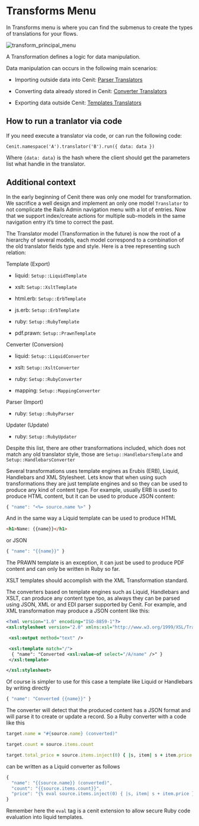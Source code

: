 # Transforms Menu

In Transforms menu is where you can find the submenus to create the types of translations for your flows.

![transform_principal_menu](https://user-images.githubusercontent.com/30662690/63596633-ab801480-c589-11e9-8cbe-776b6dea06f1.png)

A Transformation defines a logic for data manipulation.

Data manipulation can occurs in the following main scenarios:

- Importing outside data into Cenit: [Parser Translators](parser.md)

- Converting data already stored in Cenit: [Converter Translators](converter.md)

- Exporting data outside Cenit: [Templates Translators](template.md)

## How to run a tranlator via code

If you need execute a translator via code, or can run the following code:

`Cenit.namespace('A').translator('B').run({ data: data })`

Where `{data: data}` is the hash where the client should get the parameters list what handle in the translator.

## Additional context

In the early beginning of Cenit there was only one model for transformation. We sacrifice a well design and implement an only one model `Translator` to not complicate the Rails Admin navigation menu with a lot of entries. Now that we support index/create actions for multiple sub-models in the same navigation entry it’s time
to correct the past.

The Translator model (Transformation in the future) is now the root of a hierarchy of several models, each model correspond to a combination of the old translator fields type and style. Here is a tree representing such relation:

Template (Export)

* liquid: `Setup::LiquidTemplate`

* xslt: `Setup::XsltTemplate`

* html.erb: `Setup::ErbTemplate`

* js.erb: `Setup::ErbTemplate`

* ruby: `Setup::RubyTemplate`

* pdf.prawn: `Setup::PrawnTemplate`


Cenverter (Conversion)

* liquid: `Setup::LiquidConverter`

* xslt: `Setup::XsltConverter`

* ruby: `Setup::RubyConverter`

* mapping: `Setup::MappingConverter`


Parser (Import)

* ruby: `Setup::RubyParser`


Updater (Update)

* ruby: `Setup::RubyUpdater`


Despite this list, there are other transformations included, which does not match any old translator style, those are `Setup::HandlebarsTemplate` and `Setup::HandlebarsConverter`

Several transformations uses template engines as Erubis (ERB), Liquid, Handlebars and XML Stylesheet. Lets know that when using such transformations they are just template engines
and so they can be used to produce any kind of content type. For example, usually ERB is used to produce HTML content, but it can be used to produce JSON content:

```javascript
{ "name": "<%= source.name %>" }
```

And in the same way a Liquid template can be used to produce HTML

```html
<h1>Name: {{name}}</h1>
```
or JSON

```javascript
{ "name": "{{name}}" }
```

The PRAWN template is an exception, it can just be used to produce PDF content and can only be written in Ruby so far.

XSLT templates should accomplish with the XML Transformation standard.

The converters based on template engines such as Liquid, Handlebars and XSLT, can produce any content type too, as always they can be parsed using JSON, XML or and EDI parser
supported by Cenit. For example, and XML transformation may produce a JSON content like this:

```xml
<?xml version="1.0" encoding="ISO-8859-1"?>
<xsl:stylesheet version="2.0" xmlns:xsl="http://www.w3.org/1999/XSL/Transform">

 <xsl:output method="text" />

 <xsl:template match="/">
  { "name": "Converted <xsl:value-of select="/A/name" />" }
 </xsl:template>

</xsl:stylesheet>
```

Of course is simpler to use for this case a template like Liquid or Handlebars by writing directly

```javascript
{ "name": "Converted {{name}}" }
```

The converter will detect that the produced content has a JSON format and will parse it to create or update a record.
So a Ruby converter with a code like this

```ruby
target.name = "#{source.name} (converted)"

target.count = source.items.count

target.total_price = source.items.inject(0) { |s, item| s + item.price }
```

can be written as a Liquid converter as follows

```javascript
{
  "name": "{{source.name}} (converted)",
  "count": "{{source.items.count}}",
  "price": "{% eval source.items.inject(0) { |s, item| s + item.price } %}"
}
```

Remember here the `eval` tag is a cenit extension to allow secure Ruby code evaluation into liquid templates.
